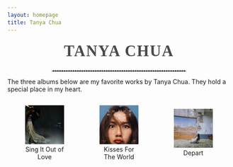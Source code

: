 ```yaml
---
layout: homepage
title: Tanya Chua
---
```


<h1 style="font-family: 'Georgia', 'Times New Roman', serif; font-size: 2.5em; color: #4a4a4a; text-align: center; margin-top: 20px; letter-spacing: 2px; text-transform: uppercase;">Tanya Chua</h1>

<hr style="border: 1px dashed #cccccc; width: 60%; margin: auto;"/>



The three albums below are my favorite works by Tanya Chua. They hold a special place in my heart.

<div style="display: flex; justify-content: space-between; align-items: center; text-align: center;">
  <figure style="width: 30%;">
    <a href="assets/img/shuodaoai.jpg" target="_blank">
      <img src="assets/img/shuodaoai.jpg" alt="Album cover of Tanya Chua's 'Sing It Out of Love'" style="width: 100%;"/>
    </a>
    <figcaption>Sing It Out of Love</figcaption>
  </figure>
  <figure style="width: 30%;">
    <a href="assets/img/shiwen.jpg" target="_blank">
      <img src="assets/img/shiwen.jpg" alt="Album cover of Tanya Chua's 'Kisses For The World'" style="width: 100%;"/>
    </a>
    <figcaption>Kisses For The World</figcaption>
  </figure>
  <figure style="width: 30%;">
    <a href="assets/img/depart.jpg" target="_blank">
      <img src="assets/img/depart.jpg" alt="Album cover of Tanya Chua's 'Depart'" style="width: 100%;"/>
    </a>
    <figcaption>Depart</figcaption>
  </figure>
</div>

